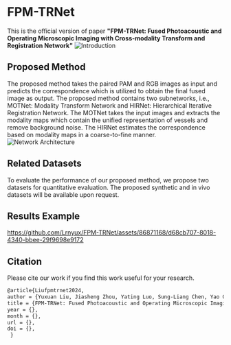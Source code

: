 # FPM-TRNet
This is the official version of paper **"FPM-TRNet: Fused Photoacoustic and Operating Microscopic Imaging with Cross-modality Transform and Registration Network"**
![Introduction](https://github.com/Lrnyux/FPM-TRNet/assets/86871168/64ee234b-3b4d-4fa2-b2c0-06f5ed08a77a)


## Proposed Method
The proposed method takes the paired PAM and RGB images as input and predicts the correspondence which is utilized to obtain the final fused image as output. The proposed method contains two subnetworks, i.e., MOTNet: Modality Transform Network and HIRNet: Hierarchical Iterative Registration Network. The MOTNet takes the input images and extracts the modality maps which contain the unified representation of vessels and remove background noise. The HIRNet estimates the correspondence based on modality maps in a coarse-to-fine manner.
![Network Architecture](https://github.com/Lrnyux/FPM-TRNet/assets/86871168/805437d4-202a-46e7-9e6a-62bbba2b4676)


## Related Datasets
To evaluate the performance of our proposed method, we propose two datasets for quantitative evaluation.
The proposed synthetic and in vivo datasets will be available upon request.

## Results Example

https://github.com/Lrnyux/FPM-TRNet/assets/86871168/d68cb707-8018-4340-bbee-29f9698e9172



## Citation
Please cite our work if you find this work useful for your research.
```latex
@article{Liufpmtrnet2024,
author = {Yuxuan Liu, Jiasheng Zhou, Yating Luo, Sung-Liang Chen, Yao Guo and Guang-Zhong Yang},
title = {FPM-TRNet: Fused Photoacoustic and Operating Microscopic Imaging with Cross-modality Transform and Registration Network},
year = {},
month = {},
url = {},
doi = {},
 } 
  
```
